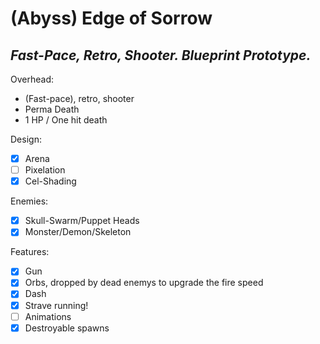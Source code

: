 (Abyss) Edge of Sorrow
=============
*Fast-Pace, Retro, Shooter. Blueprint Prototype.*
---------------
 
 Overhead:
 - (Fast-pace), retro, shooter
 - Perma Death
 - 1 HP / One hit death
 
 Design:
 - [x] Arena
 - [ ] Pixelation
 - [x] Cel-Shading
 
 Enemies:
 - [x] Skull-Swarm/Puppet Heads
 - [x] Monster/Demon/Skeleton
 
 Features:
 - [x] Gun
 - [x] Orbs, dropped by dead enemys
   to upgrade the fire speed
 - [X] Dash
 - [x] Strave running!
 - [ ] Animations
 - [x] Destroyable spawns
